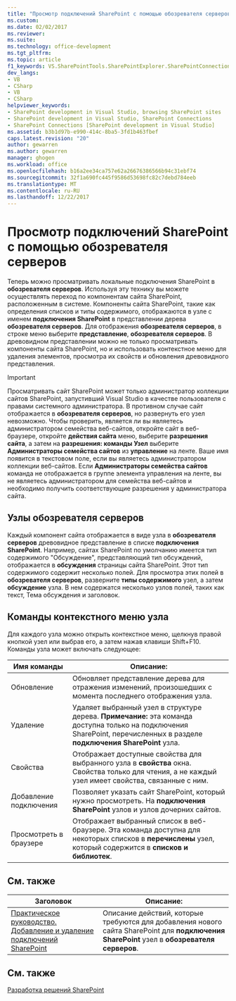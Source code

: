 ```yaml
---
title: "Просмотр подключений SharePoint с помощью обозревателя серверов | Документы Microsoft"
ms.custom: 
ms.date: 02/02/2017
ms.reviewer: 
ms.suite: 
ms.technology: office-development
ms.tgt_pltfrm: 
ms.topic: article
f1_keywords: VS.SharePointTools.SharePointExplorer.SharePointConnection
dev_langs:
- VB
- CSharp
- VB
- CSharp
helpviewer_keywords:
- SharePoint development in Visual Studio, browsing SharePoint sites
- SharePoint development in Visual Studio, SharePoint Connections
- SharePoint Connections [SharePoint development in Visual Studio]
ms.assetid: b3b1d97b-e990-414c-8ba5-3fd1b463fbef
caps.latest.revision: "20"
author: gewarren
ms.author: gewarren
manager: ghogen
ms.workload: office
ms.openlocfilehash: b16a2ee34ca757e62a26676386566b94c31ebf74
ms.sourcegitcommit: 32f1a690fc445f9586d53698fc82c7debd784eeb
ms.translationtype: MT
ms.contentlocale: ru-RU
ms.lasthandoff: 12/22/2017
---
```

# <a name="browsing-sharepoint-connections-using-server-explorer"></a>Просмотр подключений SharePoint с помощью обозревателя серверов
  Теперь можно просматривать локальные подключения SharePoint в **обозревателя серверов**. Используя эту технику вы можете осуществлять переход по компонентам сайта SharePoint, расположенным в системе. Компоненты сайта SharePoint, такие как определения списков и типы содержимого, отображаются в узле с именем **подключения SharePoint** в представлении дерева **обозревателя серверов**. Для отображения **обозревателя серверов**, в строке меню выберите **представление**, **обозревателя серверов**. В древовидном представлении можно не только просматривать компоненты сайта SharePoint, но и использовать контекстное меню для удаления элементов, просмотра их свойств и обновления древовидного представления.  
  
> [!IMPORTANT]  
>  Просматривать сайт SharePoint может только администратор коллекции сайтов SharePoint, запустивший Visual Studio в качестве пользователя с правами системного администратора. В противном случае сайт отображается в **обозревателя серверов**, но развернуть его узел невозможно. Чтобы проверить, является ли вы являетесь администратором семейства веб-сайтов, откройте сайт в веб-браузере, откройте **действия сайта** меню, выберите **разрешения сайта**, а затем на **разрешения: команды Узел** выберите **Администраторы семейства сайтов** из **управление** на ленте. Ваше имя появится в текстовом поле, если вы являетесь администратором коллекции веб-сайтов. Если **Администраторы семейства сайтов** команда не отображается в группе элемента управления на ленте, вы не являетесь администратором для семейства веб-сайтов и необходимо получить соответствующие разрешения у администратора сайта.  
  
## <a name="server-explorer-nodes"></a>Узлы обозревателя серверов  
 Каждый компонент сайта отображается в виде узла в **обозревателя серверов** древовидное представление в списке **подключения SharePoint**. Например, сайтах SharePoint по умолчанию имеется тип содержимого "Обсуждение", представляющий тип обсуждений, отображается в **обсуждения** страницы сайта SharePoint. Этот тип содержимого содержит несколько полей. Для просмотра этих полей в **обозревателя серверов**, разверните **типы содержимого** узел, а затем **обсуждение** узла. В нем содержатся несколько узлов полей, таких как текст, Тема обсуждения и заголовок.  
  
## <a name="node-shortcut-menu-commands"></a>Команды контекстного меню узла  
 Для каждого узла можно открыть контекстное меню, щелкнув правой кнопкой узел или выбрав его, а затем нажав клавиши Shift+F10. Команды узла может включать следующее:  
  
|Имя команды|Описание:|  
|------------------|-----------------|  
|Обновление|Обновляет представление дерева для отражения изменений, произошедших с момента последнего отображения узла.|  
|Удаление|Удаляет выбранный узел в структуре дерева. **Примечание:** эта команда доступна только на подключения SharePoint, перечисленных в разделе **подключения SharePoint** узла.|  
|Свойства|Отображает доступные свойства для выбранного узла в **свойства** окна. Свойства только для чтения, а не каждый узел имеет свойства, связанные с ним.|  
|Добавление подключения|Позволяет указать сайт SharePoint, который нужно просмотреть. На **подключения SharePoint** узлов и узлов дочерних сайтов.|  
|Просмотреть в браузере|Отображает выбранный список в веб-браузере. Эта команда доступна для некоторых списков в **перечислены** узел, который содержится в **списков и библиотек**.|  
  
## <a name="related-topics"></a>См. также  
  
|Заголовок|Описание:|  
|-----------|-----------------|  
|[Практическое руководство. Добавление и удаление подключений SharePoint](../sharepoint/how-to-add-or-remove-sharepoint-connections.md)|Описание действий, которые требуются для добавления нового сайта SharePoint для **подключения SharePoint** узел в **обозревателя серверов**.|  
  
## <a name="see-also"></a>См. также  
 [Разработка решений SharePoint](../sharepoint/developing-sharepoint-solutions.md)  
  
  